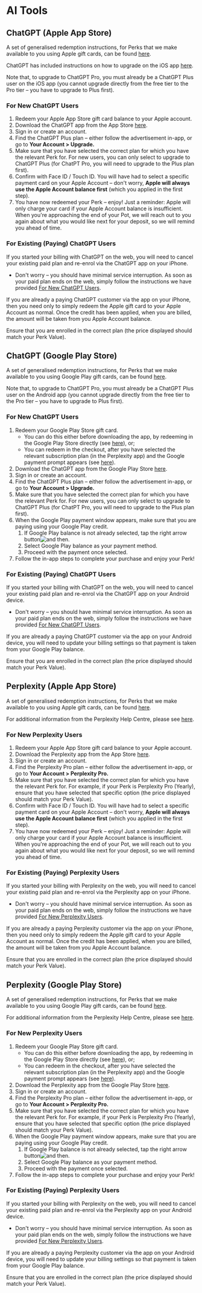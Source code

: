 # AI Tools

## ChatGPT (Apple App Store)

A set of generalised redemption instructions, for Perks that we make available to you using Apple gift cards, can be found [here](../redeeming-apple-and-google-play-enabled-perks.md#how-to-use-an-apple-gift-card-to-redeem-your-perk).

ChatGPT has included instructions on how to upgrade on the iOS app [here](https://help.openai.com/en/articles/7905739-chatgpt-ios-app-upgrading-to-a-paid-subscription).

Note that, to upgrade to ChatGPT Pro, you must already be a ChatGPT Plus user on the iOS app (you cannot upgrade directly from the free tier to the Pro tier – you have to upgrade to Plus first).

### For New ChatGPT Users

1. Redeem your Apple App Store gift card balance to your Apple account.
2. Download the ChatGPT app from the App Store [here](https://apps.apple.com/gb/app/chatgpt/id6448311069).
3. Sign in or create an account.
4. Find the ChatGPT Plus plan – either follow the advertisement in-app, or go to **Your Account > Upgrade.**
5. Make sure that you have selected the correct plan for which you have the relevant Perk for. For new users, you can only select to upgrade to ChatGPT Plus (for ChatPT Pro, you will need to upgrade to the Plus plan first).
6. Confirm with Face ID / Touch ID. You will have had to select a specific payment card on your Apple Account – don't worry, **Apple will always use the Apple Account balance first** (which you applied in the first step).
7. You have now redeemed your Perk – enjoy! Just a reminder: Apple will only charge your card if your Apple Account balance is insufficient. When you're approaching the end of your Pot, we will reach out to you again about what you would like next for your deposit, so we will remind you ahead of time.

### For Existing (Paying) ChatGPT Users

If you started your billing with ChatGPT on the web, you will need to cancel your existing paid plan and re-enrol via the ChatGPT app on your iPhone.

* Don't worry – you should have minimal service interruption. As soon as your paid plan ends on the web, simply follow the instructions we have provided [For New ChatGPT Users](ai-tools.md#for-existing-paying-chatgpt-users).

If you are already a paying ChatGPT customer via the app on your iPhone, then you need only to simply redeem the Apple gift card to your Apple Account as normal. Once the credit has been applied, when you are billed, the amount will be taken from you Apple Account balance.

Ensure that you are enrolled in the correct plan (the price displayed should match your Perk Value).

## ChatGPT (Google Play Store)

A set of generalised redemption instructions, for Perks that we make available to you using Google Play gift cards, can be found [here](../redeeming-apple-and-google-play-enabled-perks.md#how-to-use-an-apple-gift-card-to-redeem-your-perk).

Note that, to upgrade to ChatGPT Pro, you must already be a ChatGPT Plus user on the Android app (you cannot upgrade directly from the free tier to the Pro tier – you have to upgrade to Plus first).

### For New ChatGPT Users

1. Redeem your Google Play Store gift card.
   * You can do this either before downloading the app, by redeeming in the Google Play Store directly (see [here](../redeeming-apple-and-google-play-enabled-perks.md#option-1a-redeem-your-google-play-gift-card-via-the-google-play-store-on-your-android-device)), or;
   * You can redeem in the checkout, after you have selected the relevant subscription plan (in the Perplexity app) and the Google payment prompt appears (see [here](../redeeming-apple-and-google-play-enabled-perks.md#option-2-redeem-your-google-play-gift-card-in-the-checkout-of-your-chosen-perk)).
2. Download the ChatGPT app from the Google Play Store [here](https://play.google.com/store/apps/details?id=com.openai.chatgpt\&hl=en_GB).
3. Sign in or create an account.
4. Find the ChatGPT Plus plan – either follow the advertisement in-app, or go to **Your Account > Upgrade.**
5. Make sure that you have selected the correct plan for which you have the relevant Perk for. For new users, you can only select to upgrade to ChatGPT Plus (for ChatPT Pro, you will need to upgrade to the Plus plan first).
6. When the Google Play payment window appears, make sure that you are paying using your Google Play credit.
   1. If Google Play balance is not already selected, tap the right arrow button![and then](https://lh3.googleusercontent.com/3_l97rr0GvhSP2XV5OoCkV2ZDTIisAOczrSdzNCBxhIKWrjXjHucxNwocghoUa39gw=w36-h36).
   2. Select Google Play balance as your payment method.
   3. Proceed with the payment once selected.
7. Follow the in-app steps to complete your purchase and enjoy your Perk!

### For Existing (Paying) ChatGPT Users

If you started your billing with ChatGPT on the web, you will need to cancel your existing paid plan and re-enrol via the ChatGPT app on your Android device.

* Don't worry – you should have minimal service interruption. As soon as your paid plan ends on the web, simply follow the instructions we have provided [For New ChatGPT Users](ai-tools.md#for-new-chatgpt-users).

If you are already a paying ChatGPT customer via the app on your Android device, you will need to update your billing settings so that payment is taken from your Google Play balance.

Ensure that you are enrolled in the correct plan (the price displayed should match your Perk Value).

## Perplexity (Apple App Store)

A set of generalised redemption instructions, for Perks that we make available to you using Apple gift cards, can be found [here](../redeeming-apple-and-google-play-enabled-perks.md#how-to-use-an-apple-gift-card-to-redeem-your-perk).

For additional information from the Perplexity Help Centre, please see [here](https://www.perplexity.ai/help-center/en/collections/8934800-subscription-billing-promotions).

### For New Perplexity Users

1. Redeem your Apple App Store gift card balance to your Apple account.
2. Download the Perplexity app from the App Store [here](https://apps.apple.com/gb/app/perplexity-ask-anything/id1668000334).
3. Sign in or create an account.
4. Find the Perplexity Pro plan – either follow the advertisement in-app, or go to **Your Account > Perplexity Pro.**
5. Make sure that you have selected the correct plan for which you have the relevant Perk for. For example, if your Perk is Perplexity Pro (Yearly), ensure that you have selected that specific option (the price displayed should match your Perk Value).
6. Confirm with Face ID / Touch ID. You will have had to select a specific payment card on your Apple Account – don't worry, **Apple will always use the Apple Account balance first** (which you applied in the first step).
7. You have now redeemed your Perk – enjoy! Just a reminder: Apple will only charge your card if your Apple Account balance is insufficient. When you're approaching the end of your Pot, we will reach out to you again about what you would like next for your deposit, so we will remind you ahead of time.

### For Existing (Paying) Perplexity Users

If you started your billing with Perplexity on the web, you will need to cancel your existing paid plan and re-enrol via the Perplexity app on your iPhone.

* Don't worry – you should have minimal service interruption. As soon as your paid plan ends on the web, simply follow the instructions we have provided [For New Perplexity Users](ai-tools.md#for-new-paying-perplexity-users).

If you are already a paying Perplexity customer via the app on your iPhone, then you need only to simply redeem the Apple gift card to your Apple Account as normal. Once the credit has been applied, when you are billed, the amount will be taken from you Apple Account balance.

Ensure that you are enrolled in the correct plan (the price displayed should match your Perk Value).

## Perplexity (Google Play Store)

A set of generalised redemption instructions, for Perks that we make available to you using Google Play gift cards, can be found [here](../redeeming-apple-and-google-play-enabled-perks.md#how-to-use-an-apple-gift-card-to-redeem-your-perk).

For additional information from the Perplexity Help Centre, please see [here](https://www.perplexity.ai/help-center/en/collections/8934800-subscription-billing-promotions).

### For New Perplexity Users

1. Redeem your Google Play Store gift card.
   * You can do this either before downloading the app, by redeeming in the Google Play Store directly (see [here](../redeeming-apple-and-google-play-enabled-perks.md#option-1a-redeem-your-google-play-gift-card-via-the-google-play-store-on-your-android-device)), or;
   * You can redeem in the checkout, after you have selected the relevant subscription plan (in the Perplexity app) and the Google payment prompt appears (see [here](../redeeming-apple-and-google-play-enabled-perks.md#option-2-redeem-your-google-play-gift-card-in-the-checkout-of-your-chosen-perk)).
2. Download the Perplexity app from the Google Play Store [here](https://play.google.com/store/apps/details?id=ai.perplexity.app.android\&hl=en_GB).
3. Sign in or create an account.
4. Find the Perplexity Pro plan – either follow the advertisement in-app, or go to **Your Account > Perplexity Pro.**
5. Make sure that you have selected the correct plan for which you have the relevant Perk for. For example, if your Perk is Perplexity Pro (Yearly), ensure that you have selected that specific option (the price displayed should match your Perk Value).
6. When the Google Play payment window appears, make sure that you are paying using your Google Play credit.
   1. If Google Play balance is not already selected, tap the right arrow button![and then](https://lh3.googleusercontent.com/3_l97rr0GvhSP2XV5OoCkV2ZDTIisAOczrSdzNCBxhIKWrjXjHucxNwocghoUa39gw=w36-h36).
   2. Select Google Play balance as your payment method.
   3. Proceed with the payment once selected.
7. Follow the in-app steps to complete your purchase and enjoy your Perk!

### For Existing (Paying) Perplexity Users

If you started your billing with Perplexity on the web, you will need to cancel your existing paid plan and re-enrol via the Perplexity app on your Android device.

* Don't worry – you should have minimal service interruption. As soon as your paid plan ends on the web, simply follow the instructions we have provided [For New Perplexity Users](ai-tools.md#for-new-paying-perplexity-users-1).

If you are already a paying Perplexity customer via the app on your Android device, you will need to update your billing settings so that payment is taken from your Google Play balance.

Ensure that you are enrolled in the correct plan (the price displayed should match your Perk Value).
